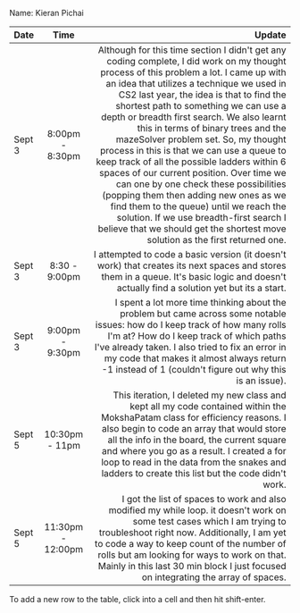 Name: Kieran Pichai

| Date   |       Time        |                                                                                                                                                                                                                                                                                                                                                                                                                                                                                                                                                                                                                                                                                                                                                                                                  Update |
|:-------|:-----------------:|--------------------------------------------------------------------------------------------------------------------------------------------------------------------------------------------------------------------------------------------------------------------------------------------------------------------------------------------------------------------------------------------------------------------------------------------------------------------------------------------------------------------------------------------------------------------------------------------------------------------------------------------------------------------------------------------------------------------------------------------------------------------------------------------------------:|
| Sept 3 |  8:00pm - 8:30pm  | Although for this time section I didn't get any coding complete, I did work on my thought process of this problem a lot. I came up with an idea that utilizes a technique we used in CS2 last year, the idea is that to find the shortest path to something we can use a depth or breadth first search. We also learnt this in terms of binary trees and the mazeSolver problem set. So, my thought process in this is that we can use a queue to keep track of all the possible ladders within 6 spaces of our current position. Over time we can one by one check these possibilities (popping them then adding new ones as we find them to the queue) until we reach the solution. If we use breadth-first search I believe that we should get the shortest move solution as the first returned one. |
| Sept 3 |   8:30 - 9:00pm   |                                                                                                                                                                                                                                                                                                                                                                                                                                                                                                                                                                                                               I attempted to code a basic version (it doesn't work) that creates its next spaces and stores them in a queue. It's basic logic and doesn't actually find a solution yet but its a start. |
| Sept 3 |  9:00pm - 9:30pm  |                                                                                                                                                                                                                                                                                                                                                                                                                                                                     I spent a lot more time thinking about the problem but came across some notable issues: how do I keep track of how many rolls I'm at? How do I keep track of which paths I've already taken. I also tried to fix an error in my code that makes it almost always return -1 instead of 1 (couldn't figure out why this is an issue). |
| Sept 5 |  10:30pm - 11pm   |                                                                                                                                                                                                                                                                                                                                                                                                                                This iteration, I deleted my new class and kept all my code contained within the MokshaPatam class for efficiency reasons. I also begin to code an array that would store all the info in the board, the current square and where you go as a result. I created a for loop to read in the data from the snakes and ladders to create this list but the code didn't work. |
| Sept 5 | 11:30pm - 12:00pm |                                                                                                                                                                                                                                                                                                                                                                                                                                                I got the list of spaces to work and also modified my while loop. it doesn't work on some test cases which I am trying to troubleshoot right now. Additionally, I am yet to code a way to keep count of the number of rolls but am looking for ways to work on that. Mainly in this last 30 min block I just focused on integrating the array of spaces. |


To add a new row to the table, click into a cell and then hit shift-enter.